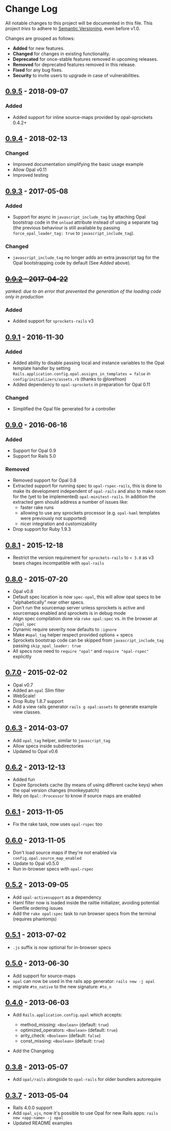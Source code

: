# Change Log

All notable changes to this project will be documented in this file.
This project *tries* to adhere to [Semantic Versioning](http://semver.org/), even before v1.0.

Changes are grouped as follows:
- **Added** for new features.
- **Changed** for changes in existing functionality.
- **Deprecated** for once-stable features removed in upcoming releases.
- **Removed** for deprecated features removed in this release.
- **Fixed** for any bug fixes.
- **Security** to invite users to upgrade in case of vulnerabilities.

<!--
Whitespace conventions:
- 4 spaces before ## titles
- 2 spaces before ### titles
- 1 spaces before normal text
 -->




## [0.9.5](https://github.com/opal/opal-rails/compare/v0.9.4...v0.9.5) - 2018-09-07


### Added

- Added support for inline source-maps provided by opal-sprockets 0.4.2+




## [0.9.4](https://github.com/opal/opal-rails/compare/v0.9.3...v0.9.4) - 2018-02-13


### Changed

- Improved documentation simplifying the basic usage example
- Allow Opal v0.11
- Improved testing




## [0.9.3](https://github.com/opal/opal-rails/compare/v0.9.2...v0.9.3) - 2017-05-08


### Added

- Support for async in `javascript_include_tag` by attaching Opal bootstrap code in the `onload` attribute instead of using a separate tag (the previous behaviour is still available by passing `force_opal_loader_tag: true` to `javascript_include_tag`).


### Changed

- `javascript_include_tag` no longer adds an extra javascript tag for the Opal bootstrapping code by default (See *Added* above).




## ~~[0.9.2] - 2017-04-22~~

*yanked: due to an error that prevented the generation of the loading code only in production*

### Added

- Added support for `sprockets-rails` v3




## [0.9.1] - 2016-11-30


### Added

- Added ability to disable passing local and instance variables to the Opal template handler by setting `Rails.application.config.opal.assigns_in_templates = false` in `config/initializers/assets.rb` (thanks to @lorefnon)
- Added dependency to `opal-sprockets` in preparation for Opal 0.11


### Changed

- Simplified the Opal file generated for a controller




## [0.9.0] - 2016-06-16


### Added

- Support for Opal 0.9
- Support for Rails 5.0


### Removed

- Removed support for Opal 0.8
- Extracted support for running spec to `opal-rspec-rails`, this is done to make its development independent of `opal-rails` and also to make room for the (yet to be implemented) `opal-minitest-rails`. In addition the extracted gem should address a number of issues like:
  - faster rake runs
  - allowing to use any sprockets processor (e.g. `opal-haml` templates were previously not supported)
  - nicer integration and customizability
- Drop support for Ruby 1.9.3




## [0.8.1] - 2015-12-18

- Restrict the version requirement for `sprockets-rails` to `< 3.0` as v3 bears chages incompatible with `opal-rails`


## [0.8.0] - 2015-07-20

- Opal v0.8
- Default spec location is now `spec-opal`, this will allow opal specs to be "alphabetically" near other specs.
- Don't run the sourcemap server unless sprockets is active and sourcemaps enabled and sprockets is in debug mode
- Align spec compilation done via `rake opal:spec` vs. in the browser at `/opal_spec`
- Dynamic require severity now defaults to `:ignore`
- Make `#opal_tag` helper respect provided options + specs
- Sprockets bootstrap code can be skipped from `javascript_include_tag` passing `skip_opal_loader: true`
- All specs now need to `require "opal"` and `require "opal-rspec"` explicitly




## [0.7.0] - 2015-02-02

- Opal v0.7
- Added an `opal` Slim filter
- WebScale!
- Drop Ruby 1.8.7 support
- Add a view rails generator `rails g opal:assets` to generate example view classes.




## [0.6.3] - 2014-03-07

- Add `opal_tag` helper, similar to `javascript_tag`
- Allow specs inside subdirectories
- Updated to Opal v0.6




## [0.6.2] - 2013-12-13

- Added fun
- Expire Sprockets cache (by means of using different cache keys) when the opal version changes (monkeypatch)
- Rely on `Opal::Processor` to know if source maps are enabled




## [0.6.1] - 2013-11-05

- Fix the rake task, now uses `opal-rspec` too




## [0.6.0] - 2013-11-05

- Don't load source maps if they're not enabled via `config.opal.source_map_enabled`
- Update to Opal v0.5.0
- Run in-browser specs with `opal-rspec`




## [0.5.2] - 2013-09-05

- Add `opal-activesupport` as a dependency
- Haml filter now is loaded inside the railtie initializer, avoiding potential Gemfile ordering issues
- Add the `rake opal:spec` task to run browser specs from the terminal (requires phantomjs)




## [0.5.1] - 2013-07-02

- `.js` suffix is now optional for in-browser specs




## [0.5.0] - 2013-06-30

- Add support for source-maps
- `opal` can now be used in the rails app generator: `rails new -j opal`
- migrate `#to_native` to the new signature: `#to_n`




## [0.4.0] - 2013-06-03

- Add `Rails.application.config.opal` which accepts:
    - method_missing: `<Boolean>` (default: `true`)
    - optimized_operators: `<Boolean>` (default: `true`)
    - arity_check: `<Boolean>` (default: `false`)
    - const_missing: `<Boolean>` (default: `true`)

- Add the Changelog




## [0.3.8] - 2013-05-07

- Add `opal/rails` alongside to `opal-rails` for older bundlers autorequire




## [0.3.7] - 2013-05-04

- Rails 4.0.0 support
- Add `opal_ujs`, now it's possible to use Opal for new Rails apps: `rails new <app-name> -j opal`
- Updated README examples




[0.9.2]: https://github.com/opal/opal-rails/compare/v0.9.1...v0.9.2
[0.9.1]: https://github.com/opal/opal-rails/compare/v0.9.0...v0.9.1
[0.9.0]: https://github.com/opal/opal-rails/compare/v0.8.1...v0.9.0
[0.8.1]: https://github.com/opal/opal-rails/compare/v0.8.0...v0.8.1
[0.8.0]: https://github.com/opal/opal-rails/compare/v0.7.0...v0.8.0
[0.7.0]: https://github.com/opal/opal-rails/compare/v0.6.3...v0.7.0
[0.6.3]: https://github.com/opal/opal-rails/compare/v0.6.2...v0.6.3
[0.6.2]: https://github.com/opal/opal-rails/compare/v0.6.1...v0.6.2
[0.6.1]: https://github.com/opal/opal-rails/compare/v0.6.0...v0.6.1
[0.6.0]: https://github.com/opal/opal-rails/compare/v0.5.2...v0.6.0
[0.5.2]: https://github.com/opal/opal-rails/compare/v0.5.1...v0.5.2
[0.5.1]: https://github.com/opal/opal-rails/compare/v0.5.0...v0.5.1
[0.5.0]: https://github.com/opal/opal-rails/compare/v0.4.0...v0.5.0
[0.4.0]: https://github.com/opal/opal-rails/compare/v0.3.8...v0.4.0
[0.3.8]: https://github.com/opal/opal-rails/compare/v0.3.7...v0.3.8
[0.3.7]: https://github.com/opal/opal-rails/compare/v0.3.6...v0.3.7
